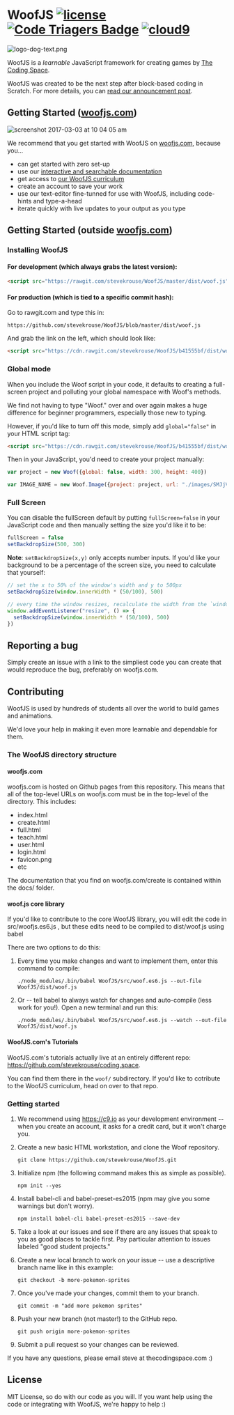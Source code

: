 # WoofJS [![license](https://img.shields.io/github/license/mashape/apistatus.svg)]() [![Code Triagers Badge](https://www.codetriage.com/stevekrouse/woofjs/badges/users.svg)](https://www.codetriage.com/stevekrouse/woofjs)       [![cloud9](https://img.shields.io/badge/cloud9-open-red.svg)](https://c9.io/auth/github?r=https%3A%2F%2Fc9.io%2Fopen%2F%3Fclone_url%3Dhttps%253A%252F%252Fgithub.com%252Fstevekrouse%252FWoofJS)

<img src="http://woofjs.com/images/logo-dog-text.png" alt="logo-dog-text.png"/>

WoofJS is a *learnable* JavaScript framework for creating games by [The Coding Space](http://thecodingspace.com).

WoofJS was created to be the next step after block-based coding in Scratch. For more details, you can [read our announcement post](https://medium.com/@stevekrouse/woof-d9adf2110fc6).

## Getting Started ([woofjs.com](https://woofjs.com))

![screenshot 2017-03-03 at 10 04 05 am](https://cloud.githubusercontent.com/assets/2288939/23556045/1693c70c-fff9-11e6-950b-5e95c7a0112a.png)

We recommend that you get started with WoofJS on [woofjs.com](http://woofjs.com), because you...

  * can get started with zero set-up
  * use our [interactive and searchable documentation](http://woofjs.com/docs)
  * get access to [our WoofJS curriculum](http://coding.space/woof)
  * create an account to save your work
  * use our text-editor fine-tunned for use with WoofJS, including code-hints and type-a-head
  * iterate quickly with live updates to your output as you type


## Getting Started (outside [woofjs.com](https://woofjs.com))

### Installing WoofJS

#### For development (which always grabs the latest version):

```html
<script src="https://rawgit.com/stevekrouse/WoofJS/master/dist/woof.js"></script>
```

#### For production (which is tied to a specific commit hash):

Go to rawgit.com and type this in:

    https://github.com/stevekrouse/WoofJS/blob/master/dist/woof.js

And grab the link on the left, which should look like:

```html
<script src="https://cdn.rawgit.com/stevekrouse/WoofJS/b41555bf/dist/woof.js"></script>
```

### Global mode

When you include the Woof script in your code, it defaults to creating a full-screen project and polluting your global namespace with Woof's methods.

We find not having to type "Woof." over and over again makes a huge difference for beginner programmers, especially those new to typing.

However, if you'd like to turn off this mode, simply add `global="false"` in your HTML script tag:

```html
<script src="https://cdn.rawgit.com/stevekrouse/WoofJS/b41555bf/dist/woof.js" global="false"></script>
```

Then in your JavaScript, you'd need to create your project manually:

```javascript
var project = new Woof({global: false, width: 300, height: 400})

var IMAGE_NAME = new Woof.Image({project: project, url: "./images/SMJjVCL.png"})
```

### Full Screen

You can disable the fullScreen default by putting `fullScreen=false` in your JavaScript code and then manually setting the size you'd like it to be:

```javascript
fullScreen = false
setBackdropSize(500, 300)
```
**Note**: `setBackdropSize(x,y)` only accepts number inputs. If you'd like your background to be a percentage of the screen size, you need to calculate that yourself:

```javascript
// set the x to 50% of the window's width and y to 500px
setBackdropSize(window.innerWidth * (50/100), 500)

// every time the window resizes, recalculate the width from the `window.innerWidth` property
window.addEventListener("resize", () => {
  setBackdropSize(window.innerWidth * (50/100), 500)
})
```

## Reporting a bug

Simply create an issue with a link to the simpliest code you can create that would reproduce the bug, preferably on woofjs.com.


## Contributing

WoofJS is used by hundreds of students all over the world to build games and animations.

We'd love your help in making it even more learnable and dependable for them.

### The WoofJS directory structure

#### woofjs.com

woofjs.com is hosted on Github pages from this repository. This means that all of the top-level URLs on woofjs.com must be in the top-level of the directory. This includes:

  * index.html
  * create.html
  * full.html
  * teach.html
  * user.html
  * login.html
  * favicon.png
  * etc

The documentation that you find on woofjs.com/create is contained within the docs/ folder.

#### woof.js core library

If you'd like to contribute to the core WoofJS library, you will edit the code in src/woofjs.es6.js , but these edits need to be compiled to dist/woof.js using babel

There are two options to do this:

1. Every time you make changes and want to implement them, enter this command to compile:

    ```
    ./node_modules/.bin/babel WoofJS/src/woof.es6.js --out-file WoofJS/dist/woof.js
    ```
2. Or -- tell babel to always watch for changes and auto-compile (less work for you!). Open a new terminal and run this:

    ```
    ./node_modules/.bin/babel WoofJS/src/woof.es6.js --watch --out-file WoofJS/dist/woof.js
    ```

#### WoofJS.com's Tutorials

WoofJS.com's tutorials actually live at an entirely different repo: https://github.com/stevekrouse/coding.space.

You can find them there in the `woof/` subdirectory. If you'd like to cotribute to the WoofJS curriculum, head on over to that repo.

### Getting started

1. We recommend using https://c9.io as your development environment -- when you create an account, it asks for a credit card, but it won't charge you.

2. Create a new basic HTML workstation, and clone the Woof repository.

    ```
    git clone https://github.com/stevekrouse/WoofJS.git
    ```     
3. Initialize npm (the following command makes this as simple as possible).

    ```
    npm init --yes
    ```
4. Install babel-cli and babel-preset-es2015 (npm may give you some warnings but don't worry).

    ```
    npm install babel-cli babel-preset-es2015 --save-dev
    ```
5. Take a look at our issues and see if there are any issues that speak to you as good places to tackle first. Pay particular attention to issues labeled "good student projects."

6. Create a new local branch to work on your issue -- use a descriptive branch name like in this example:

    ```
    git checkout -b more-pokemon-sprites
    ```
7. Once you've  made your changes, commit them to your branch.

    ```
    git commit -m "add more pokemon sprites"
    ```
8. Push your new branch (not master!) to the GitHub repo.

    ```
    git push origin more-pokemon-sprites
    ```
9. Submit a pull request so your changes can be reviewed.

If you have any questions, please email steve at thecodingspace.com :)


## License

MIT License, so do with our code as you will. If you want help using the code or integrating with WoofJS, we're happy to help :)
